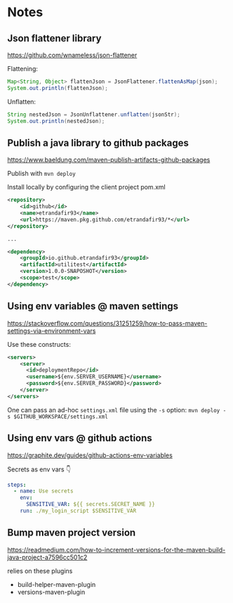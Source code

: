 # Notes

## Json flattener library

https://github.com/wnameless/json-flattener

Flattening:
```java
Map<String, Object> flattenJson = JsonFlattener.flattenAsMap(json);
System.out.println(flattenJson);
```

Unflatten:
```java
String nestedJson = JsonUnflattener.unflatten(jsonStr);
System.out.println(nestedJson);
```

## Publish a java library to github packages

https://www.baeldung.com/maven-publish-artifacts-github-packages

Publish with `mvn deploy`

Install locally by configuring the client project pom.xml
```xml
<repository>
    <id>github</id>
    <name>etrandafir93</name>
    <url>https://maven.pkg.github.com/etrandafir93/*</url>
</repository>

...

<dependency>
    <groupId>io.github.etrandafir93</groupId>
    <artifactId>utilitest</artifactId>
    <version>1.0.0-SNAPOSHOT</version>
    <scope>test</scope>
</dependency>
```

## Using env variables @ maven settings

https://stackoverflow.com/questions/31251259/how-to-pass-maven-settings-via-environment-vars

Use these constructs:
```xml
<servers>
    <server>
      <id>deploymentRepo</id>
      <username>${env.SERVER_USERNAME}</username>
      <password>${env.SERVER_PASSWORD}</password>
    </server>
</servers>
```

One can pass an ad-hoc `settings.xml` file using the `-s` option: `mvn deploy -s $GITHUB_WORKSPACE/settings.xml`

## Using env vars @ github actions

https://graphite.dev/guides/github-actions-env-variables

Secrets as env vars 👇

```yaml
steps:
  - name: Use secrets
    env:
      SENSITIVE_VAR: ${{ secrets.SECRET_NAME }}
    run: ./my_login_script $SENSITIVE_VAR
```

## Bump maven project version

https://readmedium.com/how-to-increment-versions-for-the-maven-build-java-project-a7596cc501c2

relies on these plugins
* build-helper-maven-plugin
* versions-maven-plugin

